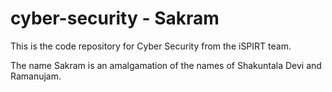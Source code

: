 # cyber-security - Sakram
This is the code repository for Cyber Security from the iSPIRT team.

The name Sakram is an amalgamation of the names of Shakuntala Devi and Ramanujam.
